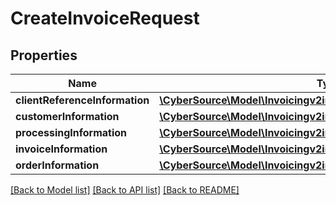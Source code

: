 # CreateInvoiceRequest

## Properties
Name | Type | Description | Notes
------------ | ------------- | ------------- | -------------
**clientReferenceInformation** | [**\CyberSource\Model\Invoicingv2invoicesClientReferenceInformation**](Invoicingv2invoicesClientReferenceInformation.md) |  | [optional] 
**customerInformation** | [**\CyberSource\Model\Invoicingv2invoicesCustomerInformation**](Invoicingv2invoicesCustomerInformation.md) |  | [optional] 
**processingInformation** | [**\CyberSource\Model\Invoicingv2invoicesProcessingInformation**](Invoicingv2invoicesProcessingInformation.md) |  | [optional] 
**invoiceInformation** | [**\CyberSource\Model\Invoicingv2invoicesInvoiceInformation**](Invoicingv2invoicesInvoiceInformation.md) |  | 
**orderInformation** | [**\CyberSource\Model\Invoicingv2invoicesOrderInformation**](Invoicingv2invoicesOrderInformation.md) |  | 

[[Back to Model list]](../README.md#documentation-for-models) [[Back to API list]](../README.md#documentation-for-api-endpoints) [[Back to README]](../README.md)


